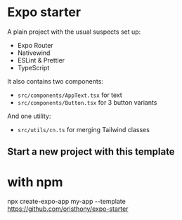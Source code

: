 # Expo starter

A plain project with the usual suspects set up:

- Expo Router
- Nativewind
- ESLint & Prettier
- TypeScript

It also contains two components:
- `src/components/AppText.tsx` for text
- `src/components/Button.tsx` for 3 button variants

And one utility:
- `src/utils/cn.ts` for merging Tailwind classes

## Start a new project with this template

# with npm
npx create-expo-app my-app --template https://github.com/oristhony/expo-starter
```
